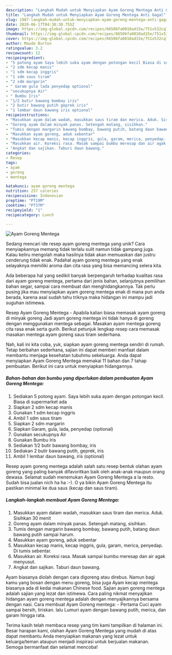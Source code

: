 ```yaml
---
description: "Langkah Mudah untuk Menyiapkan Ayam Goreng Mentega Anti Gagal"
title: "Langkah Mudah untuk Menyiapkan Ayam Goreng Mentega Anti Gagal"
slug: 1987-langkah-mudah-untuk-menyiapkan-ayam-goreng-mentega-anti-gagal
date: 2020-06-17T04:30:30.755Z
image: https://img-global.cpcdn.com/recipes/66506fa0010ad15e/751x532cq70/ayam-goreng-mentega-foto-resep-utama.jpg
thumbnail: https://img-global.cpcdn.com/recipes/66506fa0010ad15e/751x532cq70/ayam-goreng-mentega-foto-resep-utama.jpg
cover: https://img-global.cpcdn.com/recipes/66506fa0010ad15e/751x532cq70/ayam-goreng-mentega-foto-resep-utama.jpg
author: Maude Burton
ratingvalue: 3.2
reviewcount: 12
recipeingredient:
- "5 potong ayam Saya lebih suka ayam dengan potongan kecil Biasa di supermarket ada"
- "2 sdm kecap manis"
- "1 sdm kecap inggris"
- "1 sdm saus tiram"
- "2 sdm margarin"
- " Garam gula lada penyedap optional"
- "secukupnya Air"
- " Bumbu Iris"
- "1/2 butir bawang bombay iris"
- "2 butir bawang putih geprek iris"
- "1 lembar daun bawang iris optional"
recipeinstructions:
- "Masukkan ayam dalam wadah, masukkan saus tiram dan merica. Aduk. Sisihkan 30 menit"
- "Goreng ayam dalam minyak panas. Setengah matang, sisihkan."
- "Tumis dengan margarin bawang bombay, bawang putih, batang daun bawang putih sampai harum."
- "Masukkan ayam goreng, aduk sebentar"
- "Masukkan kecap manis, kecap inggris, gula, garam, merica, penyedap. Di tumis sebentar."
- "Masukkan air. Koreksi rasa. Masak sampai bumbu meresap dan air agak menyusut."
- "Angkat dan sajikan. Taburi daun bawang."
categories:
- Resep
tags:
- ayam
- goreng
- mentega

katakunci: ayam goreng mentega 
nutrition: 257 calories
recipecuisine: Indonesian
preptime: "PT19M"
cooktime: "PT37M"
recipeyield: "1"
recipecategory: Lunch

---
```



![Ayam Goreng Mentega](https://img-global.cpcdn.com/recipes/66506fa0010ad15e/751x532cq70/ayam-goreng-mentega-foto-resep-utama.jpg)

Sedang mencari ide resep ayam goreng mentega yang unik? Cara menyiapkannya memang tidak terlalu sulit namun tidak gampang juga. Kalau keliru mengolah maka hasilnya tidak akan memuaskan dan justru cenderung tidak enak. Padahal ayam goreng mentega yang enak selayaknya memiliki aroma dan cita rasa yang bisa memancing selera kita.

Ada beberapa hal yang sedikit banyak berpengaruh terhadap kualitas rasa dari ayam goreng mentega, pertama dari jenis bahan, selanjutnya pemilihan bahan segar, sampai cara membuat dan menghidangkannya. Tak perlu pusing jika mau menyiapkan ayam goreng mentega enak di mana pun anda berada, karena asal sudah tahu triknya maka hidangan ini mampu jadi suguhan istimewa.

Resep Ayam Goreng Mentega - Apabila kalian biasa memasak ayam goreng di minyak goreng Jadi ayam goreng mentega ini tidak hanya di goreng dengan menggunakan mentega sebagai. Masakan ayam mentega goreng cita rasa enak serta gurih. Berikut petunjuk lengkap resep cara memasak masakan mentega ayam goreng saus tiram sederhana.


Nah, kali ini kita coba, yuk, siapkan ayam goreng mentega sendiri di rumah. Tetap berbahan sederhana, sajian ini dapat memberi manfaat dalam membantu menjaga kesehatan tubuhmu sekeluarga. Anda dapat menyiapkan Ayam Goreng Mentega memakai 11 bahan dan 7 tahap pembuatan. Berikut ini cara untuk menyiapkan hidangannya.

<!--inarticleads1-->

##### Bahan-bahan dan bumbu yang diperlukan dalam pembuatan Ayam Goreng Mentega:

1. Sediakan 5 potong ayam. Saya lebih suka ayam dengan potongan kecil. Biasa di supermarket ada
1. Siapkan 2 sdm kecap manis
1. Gunakan 1 sdm kecap inggris
1. Ambil 1 sdm saus tiram
1. Siapkan 2 sdm margarin
1. Siapkan  Garam, gula, lada, penyedap (optional)
1. Gunakan secukupnya Air
1. Gunakan  Bumbu Iris
1. Sediakan 1/2 butir bawang bombay, iris
1. Sediakan 2 butir bawang putih, geprek, iris
1. Ambil 1 lembar daun bawang, iris (optional)


Resep ayam goreng mentega adalah salah satu resep bentuk olahan ayam goreng yang paling banyak difavoritkan baik oleh anak-anak maupun orang dewasa. Selamat sudah menemukan Ayam Goreng Mentega a la resto. Sudah bisa jualan nich ha ha :-). O ya bikin Ayam Goreng Mentega itu pastikan minimal ke dua saus (kecap dan saus tiram). 

<!--inarticleads2-->

##### Langkah-langkah membuat Ayam Goreng Mentega:

1. Masukkan ayam dalam wadah, masukkan saus tiram dan merica. Aduk. Sisihkan 30 menit
1. Goreng ayam dalam minyak panas. Setengah matang, sisihkan.
1. Tumis dengan margarin bawang bombay, bawang putih, batang daun bawang putih sampai harum.
1. Masukkan ayam goreng, aduk sebentar
1. Masukkan kecap manis, kecap inggris, gula, garam, merica, penyedap. Di tumis sebentar.
1. Masukkan air. Koreksi rasa. Masak sampai bumbu meresap dan air agak menyusut.
1. Angkat dan sajikan. Taburi daun bawang.


Ayam biasanya diolah dengan cara digoreng atau direbus. Namun bagi kamu yang bosan dengan menu goreng, bisa juga Ayam kecap mentega biasanya ada di kedai makanan Chinese food. Sajian ayam goreng mentega adalah sajian yang lezat dan istimewa. Cara paling nikmat menyajikan hidangan ayam goreng mentega adalah dengan menyajikannya bersama dengan nasi. Cara membuat Ayam Goreng mentega: - Pertama Cuci ayam sampai bersih, tiriskan. lalu Lumuri ayam dengan bawang putih, merica, dan garam hingga rata. 

Terima kasih telah membaca resep yang tim kami tampilkan di halaman ini. Besar harapan kami, olahan Ayam Goreng Mentega yang mudah di atas dapat membantu Anda menyiapkan makanan yang lezat untuk keluarga/teman ataupun menjadi inspirasi untuk berjualan makanan. Semoga bermanfaat dan selamat mencoba!
